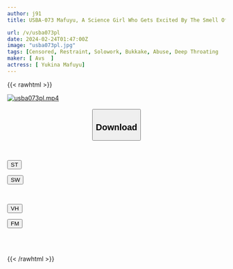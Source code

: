 ```yaml
---
author: j91
title: USBA-073 Mafuyu, A Science Girl Who Gets Excited By The Smell Of Semen, Is A Perverted Masochist Girl Who Loves Ryo. Mafuyu Yukina

url: /v/usba073pl
date: 2024-02-24T01:47:00Z
image: "usba073pl.jpg"
tags: [Censored, Restraint, Solowork, Bukkake, Abuse, Deep Throating	]
maker: [ Avs  ]
actress: [ Yukina Mafuyu]
---
```



{{< rawhtml >}}

<div class="video" data-videoid="KzYb06wAZZS0rLJ">
    <a href="javascript:;">
        <img src="/v/usba073pl/usba073pl.jpg" width="WIDTH" height="HEIGHT" alt="usba073pl.mp4" loading="lazy">
    </a>
</div>

<script type="text/javascript" src="https://j91.asia/asset/on-demand-st.js"></script>

<br>
  <link rel="stylesheet" href="https://j91.asia/asset/bs5.css">
  
  <center>
  <button class="btn btn-primary" type="button" data-bs-toggle="collapse" data-bs-target=".multi-collapse" aria-expanded="false" aria-controls="multiCollapseExample1 multiCollapseExample2"><h2>Download</h2></button></center>
</p>
<div class="row">
  <div class="col">
    <div class="collapse multi-collapse" id="multiCollapseExample1">
      <div class="card card-body">
	      	      <br>
<div class="buttons">  
<p><a href="https://streamtape.to/v/KzYb06wAZZS0rLJ" target="_blank"><button class="btn-hover color-3"><i class="fa fa-download"></i> ST</button></a></p>
<p><a href="https://cdnwish.com/l26ytcsfqw2r" target="_blank"><button class="btn-hover color-2"><i class="fa fa-download"></i> SW</button></a></p></div>
    </div>
  </div>
</div>
  <div class="col">
    <div class="collapse multi-collapse" id="multiCollapseExample2">
      <div class="card card-body">
	      <br>
<div class="buttons">
<p><a href="https://vidhidepro.com/f/shrsplo6bdrh"><button class="btn-hover color-9"><i class="fa fa-download"></i> VH</button></a></p>
<p><a href="https://filemoon.sx/d/dsw00662r65u"><button class="btn-hover color-8"><i class="fa fa-download"></i> FM</button></a></p></div>
<br><br>
      </div>
    </div>
  </div>
</div>

{{< /rawhtml >}}